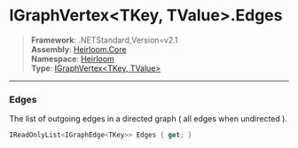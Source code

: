 # IGraphVertex\<TKey, TValue>.Edges

> **Framework**: .NETStandard,Version=v2.1  
> **Assembly**: [Heirloom.Core][0]  
> **Namespace**: [Heirloom][0]  
> **Type**: [IGraphVertex\<TKey, TValue>][1]  

--------------------------------------------------------------------------------

### Edges

The list of outgoing edges in a directed graph ( all edges when undirected ).

```cs
IReadOnlyList<IGraphEdge<TKey>> Edges { get; }
```

[0]: ..\Heirloom.Core.md
[1]: Heirloom.IGraphVertex[TKey,TValue].md
